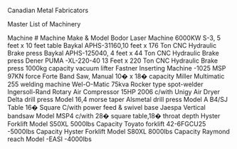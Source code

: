 
Canadian Metal Fabricators

Master List of Machinery

Machine #		Machine Make & Model
Bodor Laser Machine 6000KW S-3, 5 feet x 10 feet table
Baykal APHS-31160,10 feet x 176 Ton CNC Hydraulic Brake press
Baykal APHS-125040, 4 feet x 44 Ton CNC Hydraulic Brake press
Dener PUMA -XL-220-40 13 Feet x 220 Ton CNC Hydraulic Brake press
1000kg capacity vacuum lifter
Fastner Inserting Machine -1025 MSP 97KN force
Forte Band Saw, Manual 10� x 18� capacity
Miller Multimatic 255 welding machine
Wel-O-Matic 75kva Rocker type spot-welder
Ingersoll-Rand Rotary Air Compressor 15HP 2006 c/with Unigy Air Dryer
Delta drill press Model 16,4 morse taper
Alsmetal drill press Model A B4/SJ Table 16� Square C/with power feed & swivel base
Jaespa Vertical bandsaw Model MSP4 c/with 28� square table,18� throat depth
Hyster Forklift Model S50XL 5000lbs Capacity
Toyato forklift 42-6FGCU25 -5000lbs Capacity
Hyster Forklift Model S80XL 8000lbs Capacity
Raymond reach Model -EASI -4000lbs